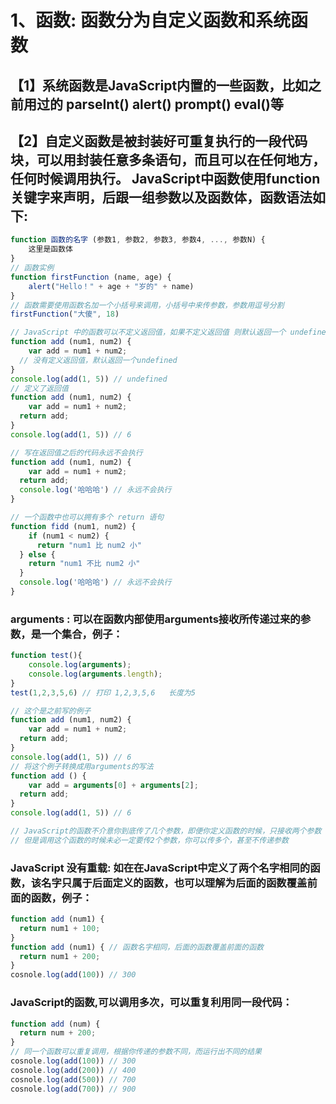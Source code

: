# 1、函数: 函数分为自定义函数和系统函数

## 	【1】系统函数是JavaScript内置的一些函数，比如之前用过的 parseInt()   alert()  prompt()  eval()等

## 	【2】自定义函数是被封装好可重复执行的一段代码块，可以用封装任意多条语句，而且可以在任何地方，任何时候调用执行。 JavaScript中函数使用function 关键字来声明，后跟一组参数以及函数体，函数语法如下:

```javascript
function 函数的名字 (参数1, 参数2, 参数3, 参数4, ..., 参数N) {
	这里是函数体
}
// 函数实例
function firstFunction (name, age) {
	alert("Hello！" + age + "岁的" + name)
}
// 函数需要使用函数名加一个小括号来调用，小括号中来传参数，参数用逗号分割
firstFunction("大傻", 18)
```

```javascript
// JavaScript 中的函数可以不定义返回值，如果不定义返回值 则默认返回一个 undefined
function add (num1, num2) {
	var add = num1 + num2; 
  // 没有定义返回值，默认返回一个undefined
}
console.log(add(1, 5)) // undefined
// 定义了返回值
function add (num1, num2) {
	var add = num1 + num2;
  return add;
}
console.log(add(1, 5)) // 6
```

```javascript
// 写在返回值之后的代码永远不会执行
function add (num1, num2) {
	var add = num1 + num2;
  return add;
  console.log('哈哈哈') // 永远不会执行
}
```

```javascript
// 一个函数中也可以拥有多个 return 语句
function fidd (num1, num2) {
	if (num1 < num2) {
      return "num1 比 num2 小"
  } else {
    return "num1 不比 num2 小"
  }
  console.log('哈哈哈') // 永远不会执行
}
```

### arguments : 可以在函数内部使用arguments接收所传递过来的参数，是一个集合，例子：

```javascript
function test(){
    console.log(arguments);
    console.log(arguments.length);
}        
test(1,2,3,5,6) // 打印 1,2,3,5,6   长度为5

// 这个是之前写的例子
function add (num1, num2) {
	var add = num1 + num2;
  return add;
}
console.log(add(1, 5)) // 6
// 将这个例子转换成用arguments的写法
function add () {
	var add = arguments[0] + arguments[2];
  return add;
}
console.log(add(1, 5)) // 6

// JavaScript的函数不介意你到底传了几个参数，即便你定义函数的时候，只接收两个参数
// 但是调用这个函数的时候未必一定要传2个参数，你可以传多个，甚至不传递参数
```

### JavaScript 没有重载: 如在在JavaScript中定义了两个名字相同的函数，该名字只属于后面定义的函数，也可以理解为后面的函数覆盖前面的函数，例子：

```javascript
function add (num1) {
  return num1 + 100;
}
function add (num1) { // 函数名字相同，后面的函数覆盖前面的函数
  return num1 + 200;
}
cosnole.log(add(100)) // 300
```

### JavaScript的函数,可以调用多次，可以重复利用同一段代码：

```javascript
function add (num) {
  return num + 200;
}
// 同一个函数可以重复调用，根据你传递的参数不同，而运行出不同的结果
cosnole.log(add(100)) // 300
cosnole.log(add(200)) // 400
cosnole.log(add(500)) // 700
cosnole.log(add(700)) // 900
```

